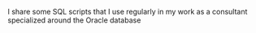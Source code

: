 I share some SQL scripts that I use regularly in my work as a consultant specialized around the Oracle database
